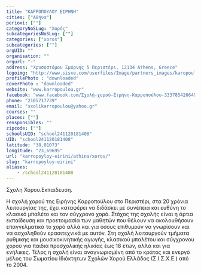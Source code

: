 ```yaml
---
title: "ΚΑΡΡΟΠΟΥΛΟΥ ΕΙΡΗΝΗ"
cities: ["Αθήνα"]
perioxi: [""]
categoryNoSLug: "Χορός"
subcategoriesNoSLug: [""]
categories: ["xoros"]
subcategories: [""]
orgUID: ""
organisation: ""
orgurl: "-"
address: "Χρυσοστόμου Σμύρνης 5 Περιστέρι, 12134 Athens, Greece"
logoimg: "http://www.sisxe.com/userfiles/Image/partners_images/karopoulou_eirini.jpg"
profilePhoto : "downloaded"
coverPhoto : "downloaded"
website: "www.karropoulou.gr"
facebook: "www.facebook.com/Σχολή-χορού-Ειρήνη-Καρροπούλου-333785426649119"
phone: "2105717739"
email: "sxolikarropoulou@yahoo.gr"
courses: ""
places: [""]
rensponsibles: ""
zipcode: [""]
schoolsUID: "school241120181408"
UID: "school241120181408"
latitude: "38,01073"
longitude: "23,69695"
url: "karropoyloy-eirini/athina/xoros/"
slug: "karropoyloy-eirini"
aliases:
    - /school241120181408
---
```



Σχολη Χορου.Εκπαιδευση.

Η σχολή χορού της Ειρήνης Καρροπούλου στο Περιστέρι, στα 20 χρόνια λειτουργίας της, έχει καταφέρει να διδάσκει με συνέπεια και ευθύνη το κλασικό μπαλέτο και τον σύγχρονο χορό. Στόχος της σχολής είναι η άρτια εκπαίδευση και προετοιμασία των μαθητών που θέλουν να ακολουθήσουν επαγγελματικά το χορό αλλά και για όσους επιθυμούν να γνωρίσουν και να ασχοληθούν ερασιτεχνικά με αυτόν. Στη σχολή λειτουργούν τμήματα ρυθμικης και μουσικοκινητικής αγωγής, κλασικού μπαλέτου και σύγχρονου χορού για παιδιά προσχολικής ηλικίας έως 18 ετών, αλλά και για ενήλικες. Τέλος η σχολή είναι αναγνωρισμένη από το κράτος και ενεργό μέλος του Σωματίου Ιδιόκτητων Σχολών Χορού Ελλάδος (Σ.Ι.Σ.Χ.Ε.) από το 2004.